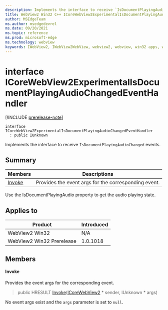 ```yaml
---
description: Implements the interface to receive `IsDocumentPlayingAudioChanged` events.
title: WebView2 Win32 C++ ICoreWebView2ExperimentalIsDocumentPlayingAudioChangedEventHandler
author: MSEdgeTeam
ms.author: msedgedevrel
ms.date: 09/20/2021
ms.topic: reference
ms.prod: microsoft-edge
ms.technology: webview
keywords: IWebView2, IWebView2WebView, webview2, webview, win32 apps, win32, edge, ICoreWebView2, ICoreWebView2Controller, browser control, edge html, ICoreWebView2ExperimentalIsDocumentPlayingAudioChangedEventHandler
---
```


# interface ICoreWebView2ExperimentalIsDocumentPlayingAudioChangedEventHandler

[!INCLUDE [prerelease-note](../includes/prerelease-note.md)]

```
interface ICoreWebView2ExperimentalIsDocumentPlayingAudioChangedEventHandler
  : public IUnknown
```

Implements the interface to receive `IsDocumentPlayingAudioChanged` events.

## Summary

 Members                        | Descriptions
--------------------------------|---------------------------------------------
[Invoke](#invoke) | Provides the event args for the corresponding event.

Use the IsDocumentPlayingAudio property to get the audio playing state.

## Applies to

Product                         | Introduced
--------------------------------|---------------------------------------------
WebView2 Win32            |    N/A
WebView2 Win32 Prerelease |    1.0.1018

## Members

#### Invoke

Provides the event args for the corresponding event.

> public HRESULT [Invoke](#invoke)([ICoreWebView2](icorewebview2.md) * sender, IUnknown * args)

No event args exist and the `args` parameter is set to `null`.

